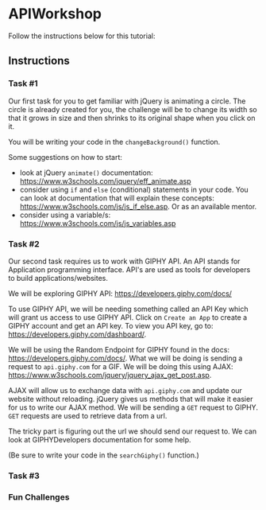 # APIWorkshop
Follow the instructions below for this tutorial:

## Instructions

### Task #1

Our first task for you to get familiar with jQuery is animating a circle. The circle is already created for you, the challenge will be to change its width so that it grows in size and then shrinks to its original shape when you click on it.

You will be writing your code in the `changeBackground()` function.

Some suggestions on how to start:
- look at jQuery `animate()` documentation: https://www.w3schools.com/jquery/eff_animate.asp
- consider using `if` and `else` (conditional) statements in your code. You can look at documentation that will explain these concepts: https://www.w3schools.com/js/js_if_else.asp. Or as an available mentor.
- consider using a variable/s: https://www.w3schools.com/js/js_variables.asp


### Task #2

Our second task requires us to work with GIPHY API. An API stands for Application programming interface. API's are used as tools for developers to build applications/websites.

We will be exploring GIPHY API:
https://developers.giphy.com/docs/

To use GIPHY API, we will be needing something called an API Key which will grant us access to use GIPHY API. Click on `Create an App` to create a GIPHY account and get an API key. To view you API key, go to: https://developers.giphy.com/dashboard/.

We will be using the Random Endpoint for GIPHY found in the docs: https://developers.giphy.com/docs/. What we will be doing is sending a request to `api.giphy.com` for a GIF. We will be doing this using AJAX: https://www.w3schools.com/jquery/jquery_ajax_get_post.asp.

AJAX will allow us to exchange data with `api.giphy.com` and update our website without reloading. jQuery gives us methods that will make it easier for us to write our AJAX method. We will be sending a `GET` request to GIPHY. `GET` requests are used to retrieve data from a url.

The tricky part is figuring out the url we should send our request to. We can look at GIPHYDevelopers documentation for some help.

(Be sure to write your code in the `searchGiphy()` function.)

### Task #3

### Fun Challenges
